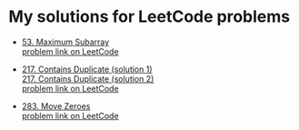 # My solutions for LeetCode problems
- [53. Maximum Subarray](https://github.com/ShaadyEmad/LeetCode-Python-Solutions/blob/main/53.%20Maximum%20Subarray.py)\
[problem link on LeetCode](https://leetcode.com/problems/maximum-subarray/description/)

- [217. Contains Duplicate (solution 1)](https://github.com/ShaadyEmad/LeetCode-Python-Solutions/blob/main/217.%20Contains%20Duplicate%20(solution%201).py)\
[217. Contains Duplicate (solution 2)](https://github.com/ShaadyEmad/LeetCode-Python-Solutions/blob/main/217.%20Contains%20Duplicate%20(solution%202).py)\
[problem link on LeetCode](https://leetcode.com/problems/contains-duplicate/description/)  

- [283. Move Zeroes](https://github.com/ShaadyEmad/LeetCode-Python-Solutions/blob/main/283.%20Move%20Zeroes.py)\
[problem link on LeetCode](https://leetcode.com/problems/move-zeroes/description/)








